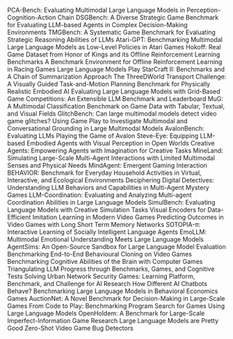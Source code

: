 PCA-Bench: Evaluating Multimodal Large Language Models in Perception-Cognition-Action Chain
DSGBench: A Diverse Strategic Game Benchmark for Evaluating LLM-based Agents in Complex Decision-Making Environments
TMGBench: A Systematic Game Benchmark for Evaluating Strategic Reasoning Abilities of LLMs
Atari-GPT: Benchmarking Multimodal Large Language Models as Low-Level Policies in Atari Games
Hokoff: Real Game Dataset from Honor of Kings and its Offline Reinforcement Learning Benchmarks
A Benchmark Environment for Offline Reinforcement Learning in Racing Games
Large Language Models Play StarCraft II: Benchmarks and A Chain of Summarization Approach
The ThreeDWorld Transport Challenge: A Visually Guided Task-and-Motion Planning Benchmark for Physically Realistic Embodied AI
Evaluating Large Language Models with Grid-Based Game Competitions: An Extensible LLM Benchmark and Leaderboard
MuG: A Multimodal Classification Benchmark on Game Data with Tabular, Textual, and Visual Fields
GlitchBench: Can large multimodal models detect video game glitches?
Using Game Play to Investigate Multimodal and Conversational Grounding in Large Multimodal Models
AvalonBench: Evaluating LLMs Playing the Game of Avalon
Steve-Eye: Equipping LLM-based Embodied Agents with Visual Perception in Open Worlds
Creative Agents: Empowering Agents with Imagination for Creative Tasks
MineLand: Simulating Large-Scale Multi-Agent Interactions with Limited Multimodal Senses and Physical Needs
MindAgent: Emergent Gaming Interaction
BEHAVIOR: Benchmark for Everyday Household Activities in Virtual, Interactive, and Ecological Environments
Deciphering Digital Detectives: Understanding LLM Behaviors and Capabilities in Multi-Agent Mystery Games
LLM-Coordination: Evaluating and Analyzing Multi-agent Coordination Abilities in Large Language Models
SimulBench: Evaluating Language Models with Creative Simulation Tasks
Visual Encoders for Data-Efficient Imitation Learning in Modern Video Games
Predicting Outcomes in Video Games with Long Short Term Memory Networks
SOTOPIA-π: Interactive Learning of Socially Intelligent Language Agents
EmoLLM: Multimodal Emotional Understanding Meets Large Language Models
AgentSims: An Open-Source Sandbox for Large Language Model Evaluation
Benchmarking End-to-End Behavioural Cloning on Video Games
Benchmarking Cognitive Abilities of the Brain with Computer Games
Triangulating LLM Progress through Benchmarks, Games, and Cognitive Tests
Solving Urban Network Security Games: Learning Platform, Benchmark, and Challenge for AI Research
How Different AI Chatbots Behave? Benchmarking Large Language Models in Behavioral Economics Games
AuctionNet: A Novel Benchmark for Decision-Making in Large-Scale Games
From Code to Play: Benchmarking Program Search for Games Using Large Language Models
OpenHoldem: A Benchmark for Large-Scale Imperfect-Information Game Research
Large Language Models are Pretty Good Zero-Shot Video Game Bug Detectors